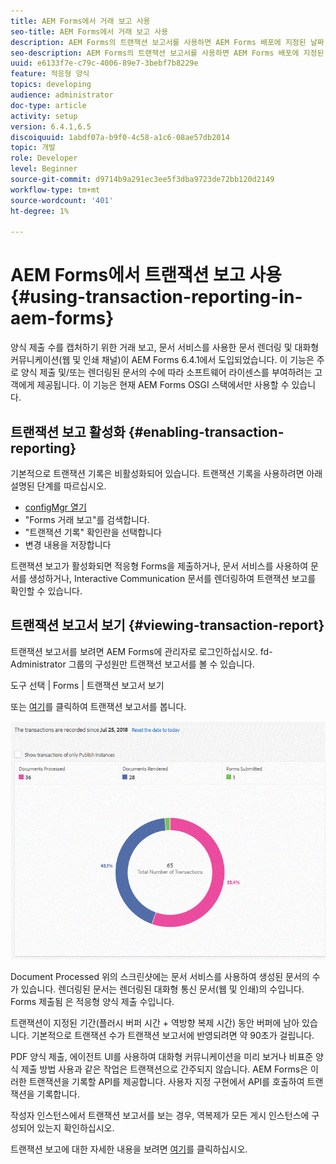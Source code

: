 ```yaml
---
title: AEM Forms에서 거래 보고 사용
seo-title: AEM Forms에서 거래 보고 사용
description: AEM Forms의 트랜잭션 보고서를 사용하면 AEM Forms 배포에 지정된 날짜 이후 발생한 모든 트랜잭션 수를 유지할 수 있습니다.
seo-description: AEM Forms의 트랜잭션 보고서를 사용하면 AEM Forms 배포에 지정된 날짜 이후 발생한 모든 트랜잭션 수를 유지할 수 있습니다.
uuid: e6133f7e-c79c-4006-89e7-3bebf7b8229e
feature: 적응형 양식
topics: developing
audience: administrator
doc-type: article
activity: setup
version: 6.4.1,6.5
discoiquuid: 1abdf07a-b9f0-4c58-a1c6-08ae57db2014
topic: 개발
role: Developer
level: Beginner
source-git-commit: d9714b9a291ec3ee5f3dba9723de72bb120d2149
workflow-type: tm+mt
source-wordcount: '401'
ht-degree: 1%

---
```



# AEM Forms에서 트랜잭션 보고 사용{#using-transaction-reporting-in-aem-forms}

양식 제출 수를 캡처하기 위한 거래 보고, 문서 서비스를 사용한 문서 렌더링 및 대화형 커뮤니케이션(웹 및 인쇄 채널)이 AEM Forms 6.4.1에서 도입되었습니다. 이 기능은 주로 양식 제출 및/또는 렌더링된 문서의 수에 따라 소프트웨어 라이센스를 부여하려는 고객에게 제공됩니다. 이 기능은 현재 AEM Forms OSGI 스택에서만 사용할 수 있습니다.

## 트랜잭션 보고 활성화 {#enabling-transaction-reporting}

기본적으로 트랜잭션 기록은 비활성화되어 있습니다. 트랜잭션 기록을 사용하려면 아래 설명된 단계를 따르십시오.

* [configMgr 열기](http://localhost:4502/system/console/configMgr)
* &quot;Forms 거래 보고&quot;를 검색합니다.
* &quot;트랜잭션 기록&quot; 확인란을 선택합니다
* 변경 내용을 저장합니다

트랜잭션 보고가 활성화되면 적응형 Forms을 제출하거나, 문서 서비스를 사용하여 문서를 생성하거나, Interactive Communication 문서를 렌더링하여 트랜잭션 보고를 확인할 수 있습니다.

## 트랜잭션 보고서 보기 {#viewing-transaction-report}

트랜잭션 보고서를 보려면 AEM Forms에 관리자로 로그인하십시오. fd-Administrator 그룹의 구성원만 트랜잭션 보고서를 볼 수 있습니다.

도구 선택 | Forms | 트랜잭션 보고서 보기

또는 [여기](http://localhost:4502/mnt/overlay/fd/transaction/gui/content/report.html)를 클릭하여 트랜잭션 보고서를 봅니다.

![트랜잭션 보고](assets/transactionreporting.gif)

Document Processed 위의 스크린샷에는 문서 서비스를 사용하여 생성된 문서의 수가 있습니다. 렌더링된 문서는 렌더링된 대화형 통신 문서(웹 및 인쇄)의 수입니다. Forms 제출됨 은 적응형 양식 제출 수입니다.

트랜잭션이 지정된 기간(플러시 버퍼 시간 + 역방향 복제 시간) 동안 버퍼에 남아 있습니다. 기본적으로 트랜잭션 수가 트랜잭션 보고서에 반영되려면 약 90초가 걸립니다.

PDF 양식 제출, 에이전트 UI를 사용하여 대화형 커뮤니케이션을 미리 보거나 비표준 양식 제출 방법 사용과 같은 작업은 트랜잭션으로 간주되지 않습니다. AEM Forms은 이러한 트랜잭션을 기록할 API를 제공합니다. 사용자 지정 구현에서 API를 호출하여 트랜잭션을 기록합니다.

작성자 인스턴스에서 트랜잭션 보고서를 보는 경우, 역복제가 모든 게시 인스턴스에 구성되어 있는지 확인하십시오.

트랜잭션 보고에 대한 자세한 내용을 보려면 [여기](https://helpx.adobe.com/experience-manager/6-4/forms/using/transaction-reports-overview.html)를 클릭하십시오.

